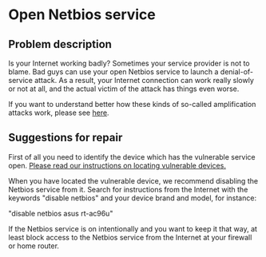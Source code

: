 # Open Netbios service

## Problem description

Is your Internet working badly? Sometimes your service provider is not to blame. Bad guys can use your open Netbios service to launch a denial-of-service attack. As a result, your Internet connection can work really slowly or not at all, and the actual victim of the attack has things even worse.

If you want to understand better how these kinds of so-called amplification attacks work, please see [here](./categories.md#amplification-attacks).

## Suggestions for repair

First of all you need to identify the device which has the vulnerable service open. [Please read our instructions on locating vulnerable devices.](./locate.md)

When you have located the vulnerable device, we recommend disabling the Netbios service from it. Search for instructions from the Internet with the keywords "disable netbios" and your device brand and model, for instance:

"disable netbios asus rt-ac96u"

If the Netbios service is on intentionally and you want to keep it that way, at least block access to the Netbios service from the Internet at your firewall or home router.
